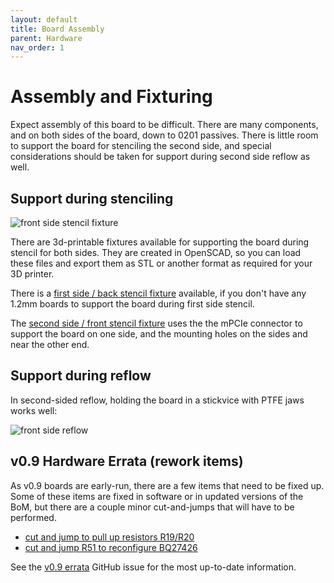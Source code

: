 ```yaml
---
layout: default
title: Board Assembly
parent: Hardware
nav_order: 1
---
```


# Assembly and Fixturing

Expect assembly of this board to be difficult. There are many components, and on both sides of the board, down to 0201 passives. There is little room to support the board for stenciling the second side, and special considerations should be taken for support during second side reflow as well.

## Support during stenciling

![front side stencil fixture](/images/hardware/front-side-stencil-fixture.jpeg)

There are 3d-printable fixtures available for supporting the board during stencil for both sides. They are created in OpenSCAD, so you can load these files and export them as STL or another format as required for your 3D printer.

There is a [first side / back stencil fixture](https://github.com/groupgets/kimchi-micro/blob/master/hardware_sbc/stencil.scad) available, if you don't have any 1.2mm boards to support the board during first side stencil.

The [second side / front stencil fixture](https://github.com/groupgets/kimchi-micro/blob/master/hardware_sbc/stencil-front.scad) uses the the mPCIe connector to support the board on one side, and the mounting holes on the sides and near the other end.

## Support during reflow

In second-sided reflow, holding the board in a stickvice with PTFE jaws works well:

![front side reflow](/images/hardware/front-side-reflow.jpeg)

## v0.9 Hardware Errata (rework items)

As v0.9 boards are early-run, there are a few items that need to be fixed up. Some of these items are fixed in software or in updated versions of the BoM, but there are a couple minor cut-and-jumps that will have to be performed.

* [cut and jump to pull up resistors R19/R20](https://github.com/groupgets/kimchi-micro/issues/4)
* [cut and jump R51 to reconfigure BQ27426](https://github.com/groupgets/kimchi-micro/issues/5)

See the [v0.9 errata](https://github.com/groupgets/kimchi-micro/issues/1) GitHub issue for the most up-to-date information.
